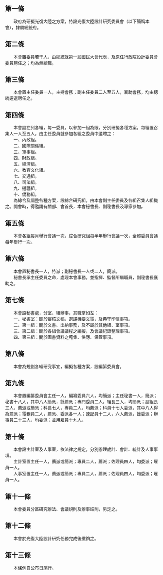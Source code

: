 第一條 
-------
　　政府為研擬光復大陸之方案，特設光復大陸設計研究委員會（以下簡稱本會），隸屬總統府。  


第二條 
-------
　　本會置委員若干人，由總統就第一屆國民大會代表，及原任行政院設計委員會委員聘任之；均為無給職。  


第三條 
-------
　　本會置主任委員一人，主持會務；副主任委員二人至五人，襄助會務，均由總統遴選聘任之。  


第四條 
-------
　　本會設左列各組，每一委員，以參加一組為限，分別研擬各種方案，每組置召集人一人至五人，由主任委員就參加各組之委員中遴聘之：  
　　一、內政組。  
　　二、國際關係組。  
　　三、軍事組。  
　　四、財政組。  
　　五、經濟組。  
　　六、教育文化組。  
　　七、交通組。  
　　八、司法組。  
　　九、邊疆組。  
　　十、僑務組。  
　　為綜合及調整各種方案，設綜合研究組，由本會副主任委員及各組召集人組織之。開會時，得邀請有關部、會首長，本會秘書長、副秘書長及專家參加。  


第五條 
-------
　　本會各組每月舉行會議一次，綜合研究組每半年舉行會議一次，全體委員會議每年舉行一次。  


第六條 
-------
　　本會置秘書長一人，特派；副秘書長一人或二人，簡派。  
　　秘書長承主任委員之命，處理本會事務，並指揮、監督所屬職員，副秘書長襄助之。  


第七條 
-------
　　本會設秘書處，分室、組辦事，其職掌如左：  
　　一、秘書室：關於審核文稿，選譯機要文電，及典守印信事項。  
　　二、第一組：關於文書、出納事務，及不屬於其他組、室事項。  
　　三、第二組：關於各組會議議程之編擬，及會議紀錄整理事項。  
　　四、第三組：關於圖書資料之蒐集、供應、保管事項。  


第八條 
-------
　　本會為規劃各組研究事宜，編擬各種方案，設編纂委員會。  


第九條 
-------
　　本會置編纂委員會主任一人，編纂委員六人，均簡派；主任秘書一人，簡派；秘書十八人，其中八人簡派，餘薦派；專門委員二人，組長三人，均簡派；副組長三人，薦派或簡派；科長七人，專員二人，均薦派；科員十七人委派，其中八人得為薦派；電務員二人，薦派、委派各一人；速記員十二人，六人薦派，餘委派；辦事員二十三人，均委派；並用雇員十九人。  


第十條 
-------
　　本會設主計室及人事室，依法律之規定，分別辦理歲計、會計、統計及人事事項。  
　　主計室置主任一人，薦派或簡派；專員二人，薦派；佐理員四人，均委派；雇員一人。  
　　人事室置主任一人，薦派或簡派；專員二人，薦派；佐理員四人，均委派；雇員一人。  


第十一條 
---------
　　本會委員分區研究辦法、會議規則及辦事細則，另定之。  


第十二條 
---------
　　本會於光復大陸設計研究任務完成後撤銷之。  


第十三條 
---------
　　本條例自公布日施行。